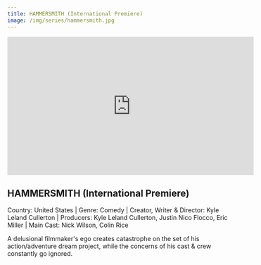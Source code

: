 ```yaml
---
title: HAMMERSMITH (International Premiere) 
image: /img/series/hammersmith.jpg
---
```

<iframe width="560" height="315" src="https://vimeo.com/396061808" frameborder="0" allow="accelerometer; autoplay; encrypted-media; gyroscope; picture-in-picture" allowfullscreen></iframe>

## HAMMERSMITH (International Premiere)
Country: United States | Genre: Comedy | Creator, Writer & Director: Kyle Leland Cullerton | Producers: Kyle Leland Cullerton, Justin Nico Flocco, Eric Miller | Main Cast: Nick Wilson, Colin Rice

A delusional filmmaker's ego creates catastrophe on the set of his action/adventure dream project, while the concerns of his cast & crew constantly go ignored.